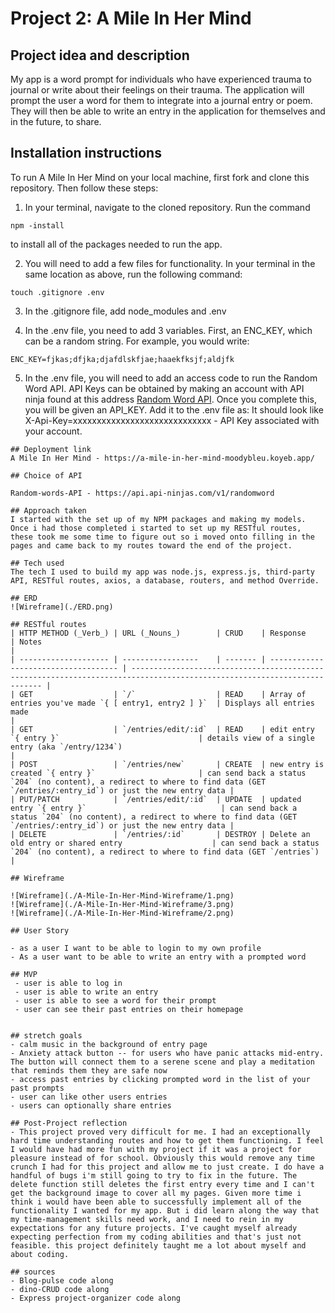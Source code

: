 # Project 2: A Mile In Her Mind

## Project idea and description

My app is a word prompt for individuals who have experienced trauma to journal or write about their feelings on their trauma. The application will prompt the user a word for them to integrate into a journal entry or poem. They will then be able to write an entry in the application for themselves and in the future, to share. 

## Installation instructions
To run A Mile In Her Mind on your local machine, first fork and clone this repository. Then follow these steps: 
1. In your terminal, navigate to the cloned repository. Run the command 
```
npm -install 
```
to install all of the packages needed to run the app. 

2. You will need to add a few files for functionality. In your terminal in the same location as above, run the following command: 
``` 
touch .gitignore .env 
```

3. In the .gitignore file, add node_modules and .env 

4. In the .env file, you need to add 3 variables. First, an ENC_KEY, which can be a random string. For example, you would write: 
```
ENC_KEY=fjkas;dfjka;djafdlskfjae;haaekfksjf;aldjfk
```
5. In the .env file, you will need to add an access code to run the Random Word API. API Keys can be obtained by making an account with API ninja found at this address [Random Word API](https://api-ninjas.com/api/randomword).  Once you complete this, you will be given an API_KEY. Add it to the .env file as: It should look like X-Api-Key=xxxxxxxxxxxxxxxxxxxxxxxxxxxxx - API Key associated with your account.
```
## Deployment link
A Mile In Her Mind - https://a-mile-in-her-mind-moodybleu.koyeb.app/

## Choice of API

Random-words-API - https://api.api-ninjas.com/v1/randomword

## Approach taken
I started with the set up of my NPM packages and making my models. Once i had those completed i started to set up my RESTful routes, these took me some time to figure out so i moved onto filling in the pages and came back to my routes toward the end of the project.

## Tech used
The tech I used to build my app was node.js, express.js, third-party API, RESTful routes, axios, a database, routers, and method Override.

## ERD
![Wireframe](./ERD.png)

## RESTful routes
| HTTP METHOD (_Verb_) | URL (_Nouns_)        | CRUD    | Response                             | Notes                                                                                                                    |
| -------------------- | -----------------    | ------- | ------------------------------------ | ------------------------------------------------------------------------------------------------------------------------ |
| GET                  | `/`                  | READ    | Array of entries you've made `{ [ entry1, entry2 ] }`  | Displays all entries made                                                                               |
| GET                  | `/entries/edit/:id`  | READ    | edit entry `{ entry }`                               | details view of a single entry (aka `/entry/1234`)                                                                                |
| POST                 | `/entries/new`       | CREATE  | new entry is created `{ entry }`                       | can send back a status `204` (no content), a redirect to where to find data (GET `/entries/:entry_id`) or just the new entry data |
| PUT/PATCH            | `/entries/edit/:id`  | UPDATE  | updated entry `{ entry }`                              | can send back a status `204` (no content), a redirect to where to find data (GET `/entries/:entry_id`) or just the new entry data |
| DELETE               | `/entries/:id`       | DESTROY | Delete an old entry or shared entry                    | can send back a status `204` (no content), a redirect to where to find data (GET `/entries`)                                      |

## Wireframe

![Wireframe](./A-Mile-In-Her-Mind-Wireframe/1.png)
![Wireframe](./A-Mile-In-Her-Mind-Wireframe/3.png)
![Wireframe](./A-Mile-In-Her-Mind-Wireframe/2.png)

## User Story

- as a user I want to be able to login to my own profile
- As a user want to be able to write an entry with a prompted word

## MVP 
 - user is able to log in 
 - user is able to write an entry
 - user is able to see a word for their prompt
 - user can see their past entries on their homepage
 

## stretch goals
- calm music in the background of entry page
- Anxiety attack button -- for users who have panic attacks mid-entry. The button will connect them to a serene scene and play a meditation that reminds them they are safe now
- access past entries by clicking prompted word in the list of your past prompts
- user can like other users entries
- users can optionally share entries

## Post-Project reflection
- This project proved very difficult for me. I had an exceptionally hard time understanding routes and how to get them functioning. I feel I would have had more fun with my project if it was a project for pleasure instead of for school. Obviously this would remove any time crunch I had for this project and allow me to just create. I do have a handful of bugs i'm still going to try to fix in the future. The delete function still deletes the first entry every time and I can't get the background image to cover all my pages. Given more time i think i would have been able to successfully implement all of the functionality I wanted for my app. But i did learn along the way that my time-management skills need work, and I need to rein in my expectations for any future projects. I've caught myself already expecting perfection from my coding abilities and that's just not feasible. this project definitely taught me a lot about myself and about coding. 

## sources
- Blog-pulse code along 
- dino-CRUD code along
- Express project-organizer code along